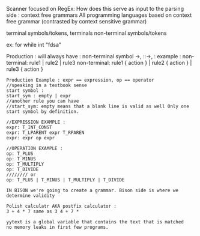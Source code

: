   Scanner focused on RegEx:
  How does this serve as input to the parsing side :
  context free grammars
  All programming languages based on context free grammar
  (contrasted by context sensitive grammar)

  terminal symbols/tokens, terminals
  non-terminal symbols/tokens

  ex:
  for
  while
  int
  "fdsa"

  Production :
    will always have :
    non-terminal symbol ->, ::->, :
    example :
    non-terminal: rule1 | rule2 | rule3
    non-terminal: rule1 { action } | rule2 { action } | rule3 { action }

    Production Example : expr == expression, op == operator 
    //speaking in a textbook sense
    start symbol :
    start_sym : empty | expr
    //another rule you can have
    //start_sym: empty means that a blank line is valid as well Only one start symbol by definition.

    //EXPRESSION EXAMPLE :
    expr: T_INT_CONST
    expr: T_LPARENT expr T_RPAREN
    expr: expr op expr

    //OPERATION EXAMPLE :
    op: T_PLUS
    op: T_MINUS
    op: T_MULTIPLY
    op: T_DIVIDE
    //////// or
    op: T_PLUS | T_MINUS | T_MULTIPLY | T_DIVIDE

    IN BISON we're going to create a grammar. Bison side is where we determine validity

    Polish calculatr AKA postfix calculator :
    3 + 4 * 7 same as 3 4 + 7 *

    yytext is a global variable that contains the text that is matched
    no memory leaks in first few programs.
